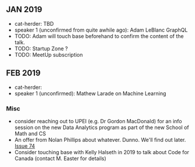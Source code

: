
## JAN 2019

- cat-herder: TBD
- speaker 1 (unconfirmed from quite awhile ago): Adam LeBlanc GraphQL
- TODO: Adam will touch base beforehand to confirm the content of the talk.
- TODO: Startup Zone ?
- TODO: MeetUp subscription

## FEB 2019

- cat-herder:
- speaker 1 (unconfirmed): Mathew Larade on Machine Learning

### Misc

* consider reaching out to UPEI (e.g. Dr Gordon MacDonald) for an info session on the new Data Analytics program as part of the new School of Math and CS
* An offer from Nolan Phillips about whatever. Dunno. We'll find out later. [Issue 74](https://github.com/peidevs/Event_Resources/issues/74)
* Consider touching base with Kelly Halseth in 2019 to talk about Code for Canada (contact M. Easter for details)
